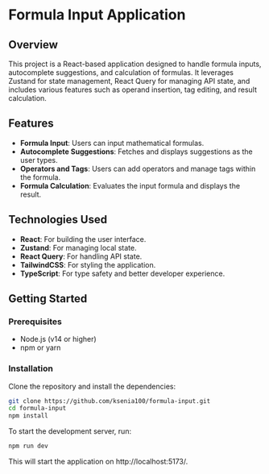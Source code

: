 # Formula Input Application

## Overview

This project is a React-based application designed to handle formula inputs, autocomplete suggestions, and calculation of formulas. It leverages Zustand for state management, React Query for managing API state, and includes various features such as operand insertion, tag editing, and result calculation.

## Features

- **Formula Input**: Users can input mathematical formulas.
- **Autocomplete Suggestions**: Fetches and displays suggestions as the user types.
- **Operators and Tags**: Users can add operators and manage tags within the formula.
- **Formula Calculation**: Evaluates the input formula and displays the result.

## Technologies Used

- **React**: For building the user interface.
- **Zustand**: For managing local state.
- **React Query**: For handling API state.
- **TailwindCSS**: For styling the application.
- **TypeScript**: For type safety and better developer experience.

## Getting Started

### Prerequisites

- Node.js (v14 or higher)
- npm or yarn

### Installation

Clone the repository and install the dependencies:
```bash
git clone https://github.com/ksenia100/formula-input.git
cd formula-input
npm install
```

To start the development server, run:
```bash
npm run dev
```

This will start the application on http://localhost:5173/.

